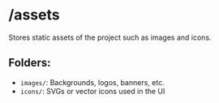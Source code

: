 # /assets

Stores static assets of the project such as images and icons.

## Folders:
- `images/`: Backgrounds, logos, banners, etc.
- `icons/`: SVGs or vector icons used in the UI
